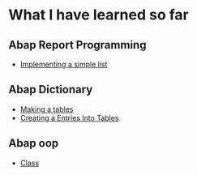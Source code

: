 # What I have learned so far

## Abap Report Programming 
* [Implementing a simple list](https://github.com/I-H8-YOU/TIL/blob/main/Report%20Programming/Implementing%20a%20simple%20list) 




## Abap Dictionary
* [Making a tables](https://github.com/I-H8-YOU/TIL/blob/main/ABAP%20Dictionary/%23%20Making%20a%20table.md) 
* [Creating a Entries Into Tables](https://github.com/I-H8-YOU/TIL/blob/main/ABAP%20Dictionary/%23%20Creating%20Entries.md)

## Abap oop 
* [Class](https://github.com/I-H8-YOU/TIL/blob/main/ABAP%20OOP/Class.md)
